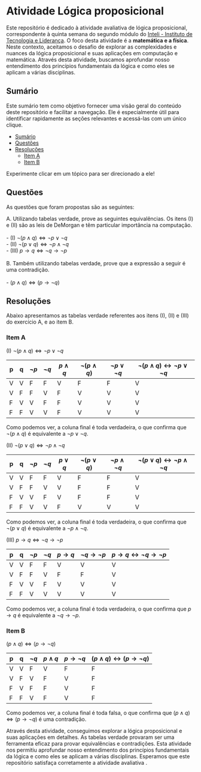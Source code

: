 # Atividade Lógica proposicional

Este repositório é dedicado à atividade avaliativa de lógica proposicional, correspondente à quinta semana do segundo módulo do [Inteli - Instituto de Tecnologia e Liderança](https://www.inteli.edu.br/). O foco desta atividade é a **matemática e a física**. Neste contexto, aceitamos o desafio de explorar as complexidades e nuances da lógica proposicional e suas aplicações em computação e matemática. Através desta atividade, buscamos aprofundar nosso entendimento dos princípios fundamentais da lógica e como eles se aplicam a várias disciplinas.

## Sumário

Este sumário tem como objetivo fornecer uma visão geral do conteúdo deste repositório e facilitar a navegação. Ele é especialmente útil para identificar rapidamente as seções relevantes e acessá-las com um único clique.

- [Sumário](#sumário)
- [Questões](#questões)
- [Resoluções](#resoluções)
    - [Item A](#item-a)
    - [Item B](#item-b)

Experimente clicar em um tópico para ser direcionado a ele!

## Questões

As questões que foram propostas são as seguintes:

A. Utilizando tabelas verdade, prove as seguintes equivalências. Os itens (I) e (II) são as leis de DeMorgan e têm particular importância na computação.
<br>
<br>
    - (I) $\neg (p \land q) \Leftrightarrow \neg p \lor \neg q$  
    - (II) $\neg (p \lor q) \Leftrightarrow \neg p \land \neg q$ 
    <br>
    - (III) $p \rightarrow q \Leftrightarrow \neg q \rightarrow \neg p$ 
    <br>
    <br>
B. Também utilizando tabelas verdade, prove que a expressão a seguir é uma contradição.
<br>
<br>
    - $(p \land q) \Leftrightarrow (p \rightarrow \neg q)$

## Resoluções

Abaixo apresentamos as tabelas verdade referentes aos itens (I), (II) e (III) do exercício A, e ao item B.

### Item A

(I) $\neg (p \land q) \Leftrightarrow \neg p \lor \neg q$

| p | q | $\neg p$ | $\neg q$ | $p \land q$ | $\neg (p \land q)$ | $\neg p \lor \neg q$ | $\neg (p \land q) \leftrightarrow \neg p \lor \neg q$ |
|---|---|----------|----------|-------------|--------------------|----------------------|-----------------------------------------------------|
| V | V | F        | F        | V           | F                  | F                    | V                                                   |
| V | F | F        | V        | F           | V                  | V                    | V                                                   |
| F | V | V        | F        | F           | V                  | V                    | V                                                   |
| F | F | V        | V        | F           | V                  | V                    | V                                                   |

Como podemos ver, a coluna final é toda verdadeira, o que confirma que $\neg (p \land q)$ é equivalente a $\neg p \lor \neg q$.
<br>

(II) $\neg (p \lor q) \Leftrightarrow \neg p \land \neg q$

| p | q | $\neg p$ | $\neg q$ | $p \lor q$ | $\neg (p \lor q)$ | $\neg p \land \neg q$ | $\neg (p \lor q) \leftrightarrow \neg p \land \neg q$ |
|---|---|----------|----------|------------|-------------------|------------------------|------------------------------------------------------|
| V | V | F        | F        | V          | F                 | F                      | V                                                    |
| V | F | F        | V        | V          | F                 | F                      | V                                                    |
| F | V | V        | F        | V          | F                 | F                      | V                                                    |
| F | F | V        | V        | F          | V                 | V                      | V                                                    |

Como podemos ver, a coluna final é toda verdadeira, o que confirma que $\neg (p \lor q)$ é equivalente a $\neg p \land \neg q$.
<br>

(III) $p \rightarrow q \Leftrightarrow \neg q \rightarrow \neg p$

| p | q | $\neg p$ | $\neg q$ | $p \rightarrow q$ | $\neg q \rightarrow \neg p$ | $p \rightarrow q \leftrightarrow \neg q \rightarrow \neg p$ |
|---|---|----------|----------|-------------------|-----------------------------|----------------------------------------------------------------|
| V | V | F        | F        | V                 | V                           | V                                                              |
| V | F | F        | V        | F                 | F                           | V                                                              |
| F | V | V        | F        | V                 | V                           | V                                                              |
| F | F | V        | V        | V                 | V                           | V                                                              |

Como podemos ver, a coluna final é toda verdadeira, o que confirma que $p \rightarrow q$ é equivalente a $\neg q \rightarrow \neg p$.
<br>

### Item B

$(p \land q) \Leftrightarrow (p \rightarrow \neg q)$

| p | q | $\neg q$ | $p \land q$ | $p \rightarrow \neg q$ | $(p \land q) \leftrightarrow (p \rightarrow \neg q)$ |
|---|---|----------|-------------|------------------------|------------------------------------------------------|
| V | V | F        | V           | F                      | F                                                    |
| V | F | V        | F           | V                      | F                                                    |
| F | V | F        | F           | V                      | F                                                    |
| F | F | V        | F           | V                      | F                                                    |

Como podemos ver, a coluna final é toda falsa, o que confirma que $(p \land q) \Leftrightarrow (p \rightarrow \neg q)$ é uma contradição.
<br>

Através desta atividade, conseguimos explorar a lógica proposicional e suas aplicações em detalhes. As tabelas verdade provaram ser uma ferramenta eficaz para provar equivalências e contradições. Esta atividade nos permitiu aprofundar nosso entendimento dos princípios fundamentais da lógica e como eles se aplicam a várias disciplinas. Esperamos que este repositório satisfaça corretamente a atividade avaliativa .
